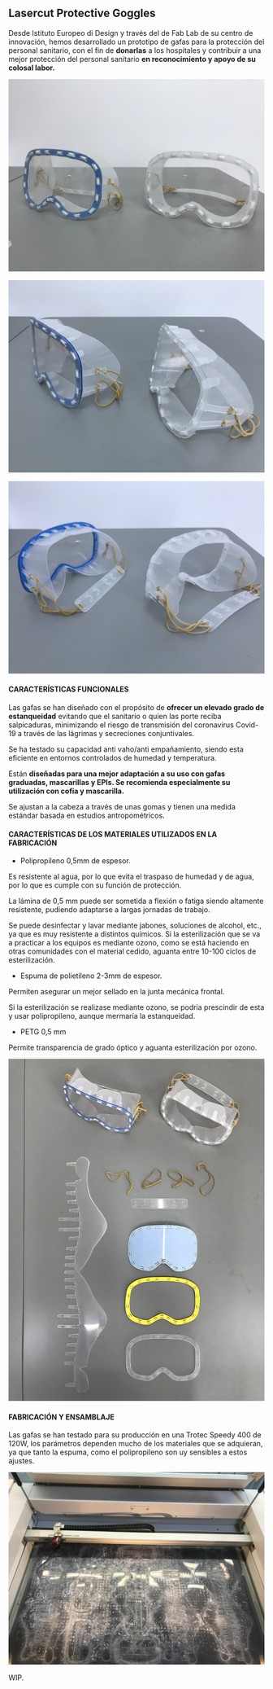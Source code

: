 <h2>Lasercut Protective Goggles</h2>


Desde Istituto Europeo di Design y través del de Fab Lab de su centro de innovación, hemos desarrollado un prototipo de gafas para la protección del personal sanitario, con el fin de **donarlas** a los hospitales  y contribuir a una mejor protección del personal sanitario **en reconocimiento y apoyo de su colosal labor.**

![Protective goggles](/Corte_Laser/Gafas/images/IMG_2041.jpg)

![Protective goggles](/Corte_Laser/Gafas/images/IMG_2048.jpg)

![Protective goggles](/Corte_Laser/Gafas/images/IMG_2049.jpg)

<h4>CARACTERÍSTICAS FUNCIONALES</h4>

Las gafas se han diseñado con el propósito de **ofrecer un elevado grado de estanqueidad** evitando que el sanitario o quien las porte reciba salpicaduras, minimizando el riesgo de transmisión del coronavirus Covid-19 a través de las lágrimas y secreciones conjuntivales.

Se ha testado su capacidad anti vaho/anti empañamiento, siendo esta eficiente en entornos controlados de humedad y temperatura.

Están **diseñadas para una mejor adaptación a su uso con gafas graduadas, mascarillas y EPIs. Se recomienda especialmente su utilización con cofia y mascarilla.**

Se ajustan a la cabeza a través de unas gomas y tienen una medida estándar basada en estudios antropométricos.

<h4>CARACTERÍSTICAS DE LOS MATERIALES UTILIZADOS EN LA FABRICACIÓN</h4>

- Polipropileno 0,5mm de espesor.

Es resistente al agua, por lo que evita el traspaso de humedad y de agua, por lo que es cumple con su función de protección.

La lámina de 0,5 mm puede ser sometida a flexión o fatiga siendo altamente resistente, pudiendo adaptarse a largas jornadas de trabajo.

Se puede desinfectar y lavar mediante jabones, soluciones de alcohol, etc., ya que es muy resistente a distintos químicos. Si la esterilización que se va a practicar a los equipos es mediante ozono, como se está haciendo en otras comunidades con el material cedido, aguanta entre 10-100 ciclos de esterilización.

- Espuma de polietileno 2-3mm de espesor.

Permiten asegurar un mejor sellado en la junta mecánica frontal.

Si la esterilización se realizase mediante ozono, se podría prescindir de esta y usar polipropileno, aunque mermaría la estanqueidad.

- PETG 0,5 mm

Permite transparencia de grado óptico y aguanta esterilización por ozono.

![Protective goggles](/Corte_Laser/Gafas/images/IMG_2047.jpg)

<h4>FABRICACIÓN Y ENSAMBLAJE</h4>


Las gafas se han testado para su producción en una Trotec Speedy 400 de 120W, los parámetros dependen mucho de los materiales que se adquieran, ya que tanto la espuma, como el polipropileno son uy sensibles a estos ajustes.

![Protective goggles](/Corte_Laser/Gafas/images/IMG_2001.jpg)

WIP.
